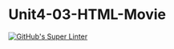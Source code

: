 # Unit4-03-HTML-Movie
[![GitHub's Super Linter](https://github.com/ICS20-Programming-PJLobetti/Unit4-03-HTML-Movie/workflows/GitHub's%20Super%20Linter/badge.svg)](https://github.com/ICS20-Programming-PJLobetti/Unit4-03-HTML-Movie/actions)